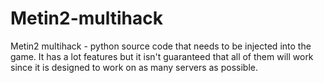 # Metin2-multihack
Metin2 multihack - python source code that needs to be injected into the game. It has a lot features but it isn't guaranteed that all of them will work since it is designed to work on as many servers as possible.


